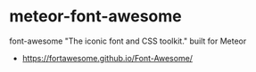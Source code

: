 meteor-font-awesome
===================

font-awesome "The iconic font and CSS toolkit." built for Meteor

* https://fortawesome.github.io/Font-Awesome/

